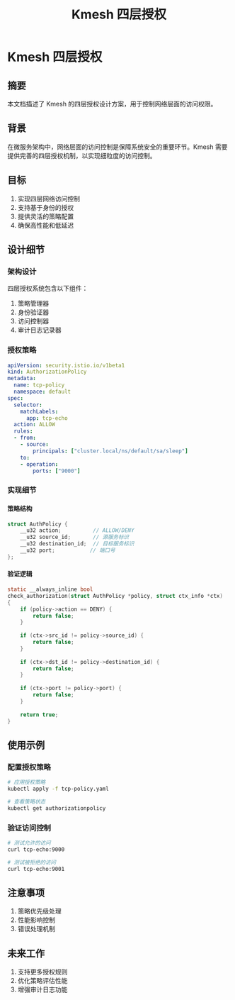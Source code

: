 ﻿---
title: Kmesh 四层授权
authors:
- "@bitcoffeeiux"
reviewers:
- "@robot"
- TBD
approvers:
- "@robot"
- TBD
creation-date: 2024-01-15
---

# Kmesh 四层授权

## 摘要

本文档描述了 Kmesh 的四层授权设计方案，用于控制网络层面的访问权限。

## 背景

在微服务架构中，网络层面的访问控制是保障系统安全的重要环节。Kmesh 需要提供完善的四层授权机制，以实现细粒度的访问控制。

## 目标

1. 实现四层网络访问控制
2. 支持基于身份的授权
3. 提供灵活的策略配置
4. 确保高性能和低延迟

## 设计细节

### 架构设计

四层授权系统包含以下组件：

1. 策略管理器
2. 身份验证器
3. 访问控制器
4. 审计日志记录器

### 授权策略

```yaml
apiVersion: security.istio.io/v1beta1
kind: AuthorizationPolicy
metadata:
  name: tcp-policy
  namespace: default
spec:
  selector:
    matchLabels:
      app: tcp-echo
  action: ALLOW
  rules:
  - from:
    - source:
        principals: ["cluster.local/ns/default/sa/sleep"]
    to:
    - operation:
        ports: ["9000"]
```

### 实现细节

#### 策略结构

```c
struct AuthPolicy {
    __u32 action;          // ALLOW/DENY
    __u32 source_id;       // 源服务标识
    __u32 destination_id;  // 目标服务标识
    __u32 port;           // 端口号
};
```

#### 验证逻辑

```c
static __always_inline bool
check_authorization(struct AuthPolicy *policy, struct ctx_info *ctx)
{
    if (policy->action == DENY) {
        return false;
    }
    
    if (ctx->src_id != policy->source_id) {
        return false;
    }
    
    if (ctx->dst_id != policy->destination_id) {
        return false;
    }
    
    if (ctx->port != policy->port) {
        return false;
    }
    
    return true;
}
```

## 使用示例

### 配置授权策略

```bash
# 应用授权策略
kubectl apply -f tcp-policy.yaml

# 查看策略状态
kubectl get authorizationpolicy
```

### 验证访问控制

```bash
# 测试允许的访问
curl tcp-echo:9000

# 测试被拒绝的访问
curl tcp-echo:9001
```

## 注意事项

1. 策略优先级处理
2. 性能影响控制
3. 错误处理机制

## 未来工作

1. 支持更多授权规则
2. 优化策略评估性能
3. 增强审计日志功能

